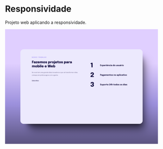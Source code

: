 # Responsividade

Projeto web aplicando a responsividade.

<img src=".github/preview.png" alt="preview" />